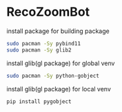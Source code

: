 # RecoZoomBot


install package for building package

```bash
sudo pacman -Sy pybind11 
sudo pacman -Sy glib2
```

install glib(gl package) for global venv

```bash
sudo pacman -Sy python-gobject    
```
install glib(gl package) for local venv

```bash
pip install pygobject
```


